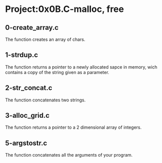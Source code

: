 # Project:0x0B.C-malloc, free

## 0-create_array.c

The function creates an array of chars.

## 1-strdup.c

The function returns a pointer to a newly allocated sapce in memory, wich contains a copy of the string given as a parameter.

## 2-str_concat.c

The function concatenates two strings.

## 3-alloc_grid.c

The function returns a pointer to a 2 dimensional array of integers.

##

## 5-argstostr.c

The function concatenates all the arguments of your program.